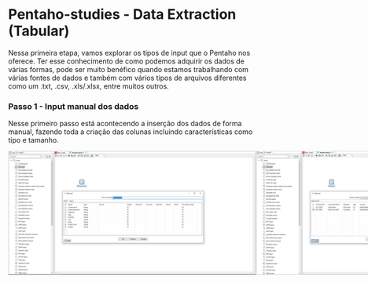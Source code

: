 # Pentaho-studies - Data Extraction (Tabular)

Nessa primeira etapa, vamos explorar os tipos de input que o Pentaho nos oferece.
Ter esse conhecimento de como podemos adquirir os dados de várias formas, pode ser muito benéfico quando estamos trabalhando com várias fontes de dados e também com vários tipos de arquivos diferentes como um .txt, .csv, .xls/.xlsx, entre muitos outros.

### Passo 1 - Input manual dos dados
Nesse primeiro passo está acontecendo a inserção dos dados de forma manual, fazendo toda a criação das colunas incluindo características como tipo e tamanho.
<div style="display: flex; flex-direction: 'row'; align-items: 'center';" align="center">
   <img src="./assets/Inserindo dados de forma manual_1.PNG">
   <img src="./assets/Inserindo dados de forma manual_2.PNG">
</div>

